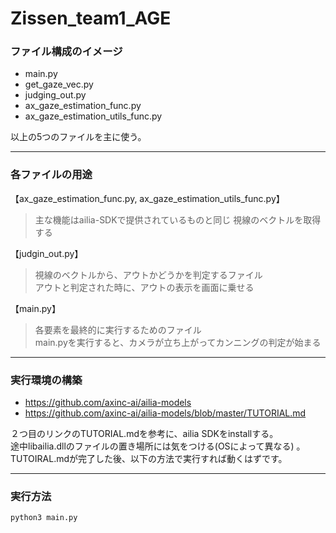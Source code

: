 # Zissen_team1_AGE

### ファイル構成のイメージ
- main.py
- get_gaze_vec.py
- judging_out.py
- ax_gaze_estimation_func.py  
- ax_gaze_estimation_utils_func.py

以上の5つのファイルを主に使う。

---

### 各ファイルの用途
【ax_gaze_estimation_func.py, ax_gaze_estimation_utils_func.py】  
> 主な機能はailia-SDKで提供されているものと同じ
> 視線のベクトルを取得する  

【judgin_out.py】
> 視線のベクトルから、アウトかどうかを判定するファイル  
> アウトと判定された時に、アウトの表示を画面に乗せる

【main.py】  
> 各要素を最終的に実行するためのファイル  
> main.pyを実行すると、カメラが立ち上がってカンニングの判定が始まる  

---
### 実行環境の構築
- https://github.com/axinc-ai/ailia-models
- https://github.com/axinc-ai/ailia-models/blob/master/TUTORIAL.md  

２つ目のリンクのTUTORIAL.mdを参考に、ailia SDKをinstallする。  
途中libailia.dllのファイルの置き場所には気をつける(OSによって異なる) 。  
TUTOIRAL.mdが完了した後、以下の方法で実行すれば動くはずです。 


---

### 実行方法
```
python3 main.py
```